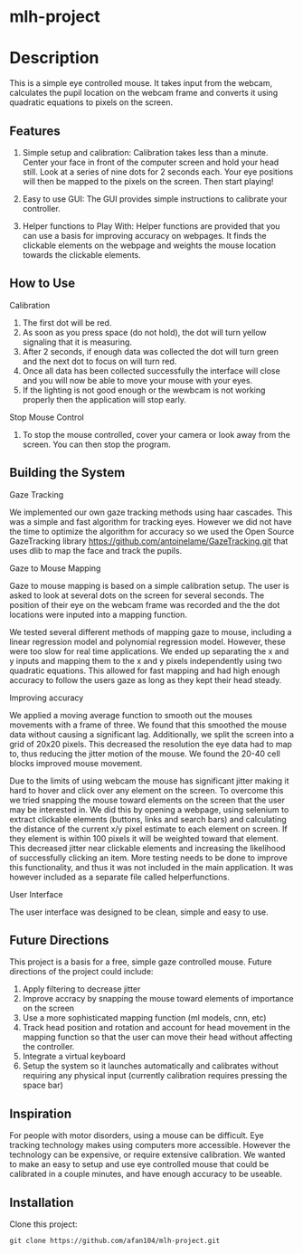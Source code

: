 # mlh-project

# Description
This is a simple eye controlled mouse. It takes input from the webcam, calculates the pupil location on the webcam frame and converts it using quadratic equations to pixels on the screen. 

## Features
1. Simple setup and calibration:
    Calibration takes less than a minute. Center your face in front of the computer screen and hold your head still. Look at a series of nine dots for 2 seconds each. Your eye positions will then be mapped to the pixels on the screen. Then start playing! 

2. Easy to use GUI:
    The GUI provides simple instructions to calibrate your controller. 

3. Helper functions to Play With: 
    Helper functions are provided that you can use a basis for improving accuracy on webpages. It finds the clickable elements on the webpage and weights the mouse location towards the clickable elements. 

## How to Use

Calibration
1. The first dot will be red. 
2. As soon as you press space (do not hold), the dot will turn yellow signaling that it is measuring. 
3. After 2 seconds, if enough data was collected the dot will turn green and the next dot to focus on will turn red. 
4. Once all data has been collected successfully the interface will close and you will now be able to move your mouse with your eyes. 
5. If the lighting is not good enough or the wewbcam is not working properly then the application will stop early. 

Stop Mouse Control
1. To stop the mouse controlled, cover your camera or look away from the screen. You can then stop the program. 

## Building the System

Gaze Tracking

We implemented our own gaze tracking methods using haar cascades. This was a simple and fast algorithm for tracking eyes. However we did not have the time to optimize the algorithm for accuracy so we used the Open Source GazeTracking library https://github.com/antoinelame/GazeTracking.git that uses dlib to map the face and track the pupils. 

Gaze to Mouse Mapping

Gaze to mouse mapping is based on a simple calibration setup. The user is asked to look at several dots on the screen for several seconds. The position of their eye on the webcam frame was recorded and the the dot locations were inputed into a mapping function. 

We tested several different methods of mapping gaze to mouse, including a linear regression model and polynomial regression model. However, these were too slow for real time applications. We ended up separating the x and y inputs and mapping them to the x and y pixels independently using two quadratic equations. This allowed for fast mapping and had high enough accuracy to follow the users gaze as long as they kept their head steady. 

Improving accuracy 

We applied a moving average function to smooth out the mouses movements with a frame of three. We found that this smoothed the mouse data without causing a significant lag. Additionally, we split the screen into a grid of 20x20 pixels. This decreased the resolution the eye data had to map to, thus reducing the jitter motion of the mouse. We found the 20-40 cell blocks improved mouse movement. 

Due to the limits of using webcam the mouse has significant jitter making it hard to hover and click over any element on the screen. To overcome this we tried snapping the mouse toward elements on the screen that the user may be interested in. We did this by opening a webpage, using selenium to extract clickable elements (buttons, links and search bars) and calculating the distance of the current x/y pixel estimate to each element on screen. If they element is within 100 pixels it will be weighted toward that element. This decreased jitter near clickable elements and increasing the likelihood of successfully clicking an item. More testing needs to be done to improve this functionality, and thus it was not included in the main application. It was however included as a separate file called helperfunctions. 

User Interface

The user interface was designed to be clean, simple and easy to use. 

## Future Directions
This project is a basis for a free, simple gaze controlled mouse. Future directions of the project could include:

1. Apply filtering to decrease jitter
2. Improve accracy by snapping the mouse toward elements of importance on the screen
3. Use a more sophisticated mapping function (ml models, cnn, etc)
4. Track head position and rotation and account for head movement in the mapping function so that the user can move their head without affecting the controller. 
5. Integrate a virtual keyboard
6. Setup the system so it launches automatically and calibrates without requiring any physical input (currently calibration requires pressing the space bar)

## Inspiration 
For people with motor disorders, using a mouse can be difficult. Eye tracking technology makes using computers more accessible. However the technology can be expensive, or require extensive calibration. We wanted to make an easy to setup and use eye controlled mouse that could be calibrated in a couple minutes, and have enough accuracy to be useable.

## Installation

Clone this project:

```shell
git clone https://github.com/afan104/mlh-project.git


